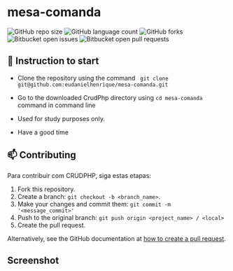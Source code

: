 # mesa-comanda

![GitHub repo size](https://img.shields.io/github/repo-size/eudanielhenrique/nlwcopa-explorer?style=for-the-badge)
![GitHub language count](https://img.shields.io/github/languages/count/eudanielhenrique/nlwcopa-explorer?style=for-the-badge)
![GitHub forks](https://img.shields.io/github/forks/eudanielhenrique/nlwcopa-explorer?style=for-the-badge)
![Bitbucket open issues](https://img.shields.io/bitbucket/issues/eudanielhenrique/nlwcopa-explorer?style=for-the-badge)
![Bitbucket open pull requests](https://img.shields.io/bitbucket/pr-raw/eudanielhenrique/nlwcopa-explorer?style=for-the-badge)


## 🚀 Instruction to start
- Clone the repository using the command ``` git clone git@github.com:eudanielhenrique/mesa-comanda.git```
- Go to the downloaded CrudPhp directory using ```cd mesa-comanda``` command in command line

- Used for study purposes only.
- Have a good time

## 📫 Contributing
<!---Se o seu README for longo ou se você tiver algum processo ou etapas específicas que deseja que os contribuidores sigam, considere a criação de um arquivo CONTRIBUTING.md separado--->
Para contribuir com CRUDPHP, siga estas etapas:

1. Fork this repository.
2. Create a branch: `git checkout -b <branch_name>`.
3. Make your changes and commit them: `git commit -m '<message_commit>'`
4. Push to the original branch: `git push origin <project_name> / <local>`
5. Create the pull request.

Alternatively, see the GitHub documentation at [how to create a pull request](https://help.github.com/en/github/collaborating-with-issues-and-pull-requests/creating-a-pull-request ).


## Screenshot
